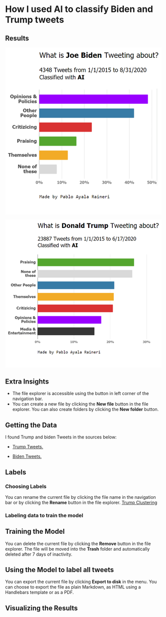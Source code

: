 # How I used AI to classify Biden and Trump tweets



## Results


![alt text](https://github.com/Paulocochile/profilebreakdown/blob/main/BidenR.png?raw=true)

![alt text](https://github.com/Paulocochile/profilebreakdown/blob/main/TrumpR.png?raw=true)


## Extra Insights

- The file explorer is accessible using the button in left corner of the navigation bar.
- You can create a new file by clicking the **New file** button in the file explorer. You can also create folders by clicking the **New folder** button.

## Getting the Data

I found Trump and biden Tweets in the sources below:

- [Trump Tweets.](https://www.kaggle.com/austinreese/trump-tweets?select=realdonaldtrump.csv)

- [Biden Tweets.](https://www.kaggle.com/rohanrao/joe-biden-tweets)


## Labels

### Choosing Labels
You can rename the current file by clicking the file name in the navigation bar or by clicking the **Rename** button in the file explorer.
[Trump Clustering](https://www.kaggle.com/wordcards/trump-tweets-clustering)


### Labeling data to train the model

## Training the Model

You can delete the current file by clicking the **Remove** button in the file explorer. The file will be moved into the **Trash** folder and automatically deleted after 7 days of inactivity.

## Using the Model to label all tweets

You can export the current file by clicking **Export to disk** in the menu. You can choose to export the file as plain Markdown, as HTML using a Handlebars template or as a PDF.

## Visualizing the Results
